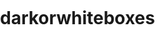 # darkorwhiteboxes
<html>
<html lang="en">
<head>
  <meta charset="UTF-8">
  <meta name="viewport" content="width=device-width, initial-scale=1.0">
  <title>Black and White Grid</title>
  <style>
    body, html {
      margin: 0;
      padding: 0;
      overflow: hidden;
      background-color: white;
    }
    .grid-container {
      display: grid;
      grid-template-columns: repeat(auto-fill, 100cm);
      grid-template-rows: repeat(auto-fill, 100cm);
      width: 100vw;
      height: 100vh;
    }
    .box {
      width: 100cm;
      height: 100cm;
      background-color: white;
      border: 1px solid #e0e0e0;
    }
    .box.black {
      background-color: black;
    }
  </style>
</head>
<body>

<div id="grid-container" class="grid-container"></div>

<script>
  document.addEventListener("DOMContentLoaded", function () {
    const container = document.getElementById("grid-container");
    const totalBoxes = Math.ceil(window.innerWidth / 37.795) * Math.ceil(window.innerHeight / 37.795);
    let clickedBoxes = 0;

    for (let i = 0; i < totalBoxes; i++) {
      const box = document.createElement("div");
      box.classList.add("box");
      box.addEventListener("click", function () {
        if (!box.classList.contains("black")) {
          box.classList.add("black");
          clickedBoxes++;
        }

        if (clickedBoxes === totalBoxes) {
          setTimeout(reverseGrid, 500);
        }
      });
      container.appendChild(box);
    }

    function reverseGrid() {
      const boxes = document.querySelectorAll(".box");
      boxes.forEach((box) => {
        box.classList.remove("black");
      });
      clickedBoxes = 0;
    }

    window.addEventListener("resize", () => location.reload());
  });
</script>

</body>
</html>

